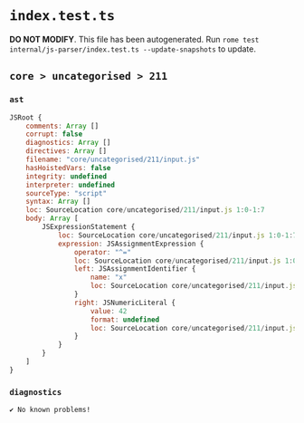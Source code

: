 # `index.test.ts`

**DO NOT MODIFY**. This file has been autogenerated. Run `rome test internal/js-parser/index.test.ts --update-snapshots` to update.

## `core > uncategorised > 211`

### `ast`

```javascript
JSRoot {
	comments: Array []
	corrupt: false
	diagnostics: Array []
	directives: Array []
	filename: "core/uncategorised/211/input.js"
	hasHoistedVars: false
	integrity: undefined
	interpreter: undefined
	sourceType: "script"
	syntax: Array []
	loc: SourceLocation core/uncategorised/211/input.js 1:0-1:7
	body: Array [
		JSExpressionStatement {
			loc: SourceLocation core/uncategorised/211/input.js 1:0-1:7
			expression: JSAssignmentExpression {
				operator: "^="
				loc: SourceLocation core/uncategorised/211/input.js 1:0-1:7
				left: JSAssignmentIdentifier {
					name: "x"
					loc: SourceLocation core/uncategorised/211/input.js 1:0-1:1 (x)
				}
				right: JSNumericLiteral {
					value: 42
					format: undefined
					loc: SourceLocation core/uncategorised/211/input.js 1:5-1:7
				}
			}
		}
	]
}
```

### `diagnostics`

```
✔ No known problems!

```
